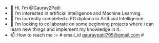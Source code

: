 - 👋 Hi, I’m @Gaurav2Patil
- 👀 I’m interested in artificial intelligence and Machine Learning.
- 🌱 I’m currently completed a PG diploma in Artificial Intelligence.
- 💞️ I’m looking to collaborate on some beginning projects where i can learn new things and implement my knowledge in it..
- 📫 How to reach me :=  # email_id  gauravpatil795@gmail.com #

<!---
Gaurav2Patil/Gaurav2Patil is a ✨ special ✨ repository because its `README.md` (this file) appears on your GitHub profile.
You can click the Preview link to take a look at your changes.
--->
